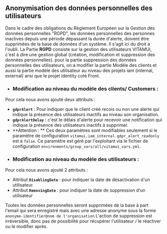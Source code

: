 ## Anonymisation des données personnelles des utilisateurs ##

Dans le cadre des obligations du Règlement Européen sur la Gestion des données personnelles "RGPD", les données personnelles des personnes inactives depuis une période dépassant la durée d'alerte, doivent être supprimées de la base de données d'un système. Il s'agit ici du droit à l'oubli.
La Partie **RGPD** consiste sur la gestion des utilisateurs VITAMUI, c'est à dire une gestion global (création, modification et suppression des données personnelles).
pour la partie suppression des données personnelles des utilisateurs, on a modifier la partie Modèle des clients et aussi la partie modèle des utilisateur au niveau des projets iam (internal, external) ansi que le projet identity coté Front.

* ### Modification au niveau du modèle  des clients/ Customers :
Pour cela nous avons ajouté deux attributs : 
   - **`gdprAlert`** :  Pour indiquer que le client créé recois ou non une alerte qui indique la présence des utilisateurs inactifs au niveau son organisation.
   - **`gdprAlertDelay` :**  c'est le délais d'alerte pour recevoir une notification qui indique la présence des utilisateurs inactifs à supprimer.
   -  **Attention : ** Ces deux paramètres sont modifiables seulement si le paramètre de configuration `vitamui.iam_internal.gdpr_alert_readonly` est à `false`. Ce paramètre est géré par l'exploitant via le fichier de configuration `environments/group_vars/all/vitamui_vars.yml`. 

* ### Modification au niveau du modèle des utilisateurs  :
Pour cela nous avons ajouté 2 attributs : 
   - Attribut **`DisablingDate`** : pour indiquer la date de désactivation d'un utilisateur.
   - Attribut **`RemovingDate`** : pour indiquer la date de suppression d'un utilisateur

Toutes les données personnelles seront supprimées de la base à part l'email qui sera enregistré mais avec une adresse anonyme sous la forme `anonyme-identifier@nom de l'organisation`
L'action de suppression est irréversible, donc pas de possibilité pour récupérer l'utilisateur / le réactiver ou le modifier après.
